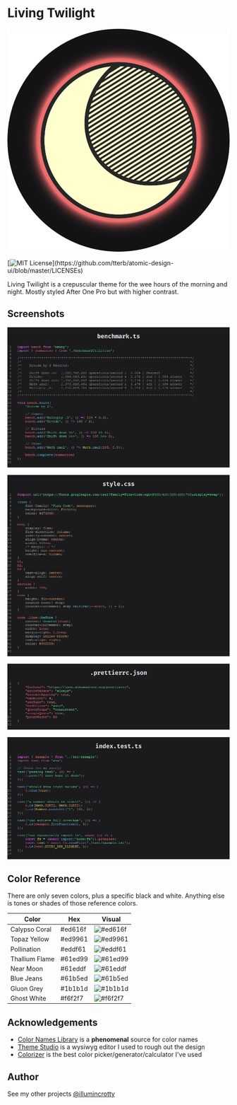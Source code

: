 # Living Twilight

![logo](https://github.com/illumincrotty/VSCode-Themes/blob/eb1617651a2af7674a13b3550220bae0bc626ac8/living-twilight/living-twilight-hi-res.png)

[![MIT License](https://img.shields.io/apm/l/atomic-design-ui.svg?)](https://github.com/tterb/atomic-design-ui/blob/master/LICENSEs)

Living Twilight is a crepuscular theme for the wee hours of the morning and night. Mostly styled After One Pro but with higher contrast.

## Screenshots

![benchmark](https://github.com/illumincrotty/VSCode-Themes/blob/3d63779acb970267cd576547b026a13399b54bea/assets/code%20pictures/benchmark.ts.png)

![style css](https://github.com/illumincrotty/VSCode-Themes/blob/3d63779acb970267cd576547b026a13399b54bea/assets/code%20pictures/style.css.png)

![prettier json config](https://github.com/illumincrotty/VSCode-Themes/blob/3d63779acb970267cd576547b026a13399b54bea/assets/code%20pictures/prettierrc.json.png)

![index.test.ts](https://github.com/illumincrotty/VSCode-Themes/blob/3d63779acb970267cd576547b026a13399b54bea/assets/code%20pictures/index.test.ts.png)

## Color Reference

There are only seven colors, plus a specific black and white. Anything else is tones or shades of those reference colors.

| Color          | Hex     | Visual                                                      |
| -------------- | ------- | ----------------------------------------------------------- |
| Calypso Coral  | #ed616f | ![#ed616f](https://via.placeholder.com/50x15/ed616f?text=+) |
| Topaz Yellow   | #ed9961 | ![#ed9961](https://via.placeholder.com/50x15/ed9961?text=+) |
| Pollination    | #eddf61 | ![#eddf61](https://via.placeholder.com/50x15/eddf61?text=+) |
| Thallium Flame | #61ed99 | ![#61ed99](https://via.placeholder.com/50x15/61ed99?text=+) |
| Near Moon      | #61eddf | ![#61eddf](https://via.placeholder.com/50x15/61eddf?text=+) |
| Blue Jeans     | #61b5ed | ![#61b5ed](https://via.placeholder.com/50x15/61b5ed?text=+) |
| Gluon Grey     | #1b1b1d | ![#1b1b1d](https://via.placeholder.com/50x15/1b1b1d?text=+) |
| Ghost White    | #f6f2f7 | ![#f6f2f7](https://via.placeholder.com/50x15/d7d3d8?text=+) |

## Acknowledgements

- [Color Names Library](https://github.com/meodai/color-names) is a **phenomenal** source for color names
- [Theme Studio](https://themes.vscode.one) is a wysiwyg editor I used to rough out the design
- [Colorizer](http://colorizer.org/) is the best color picker/generator/calculator I've used
    <!-- https://tmtheme-editor.herokuapp.com/#!/editor/theme/Monokai -->
    <!-- https://shiki.matsu.io/ -->
    <!-- https://github.com/a20185/codechalk -->
    <!-- https://www.skypack.dev/view/scarbon -->
    <!-- https://github.com/shikijs/shiki/tree/main/packages/renderer-svg -->

## Author

See my other projects [@illumincrotty](https://www.github.com/illumincrotty)

<!-- #ed616f - error/bad -->
<!-- --- #874149 -->
<!-- #ed9961 - current lab(70.63, 26.08, 42.1) -->
<!-- #eddf61 - warn -->
<!-- --- #878042 -->
<!-- UNUSED #b5ed61 -->
<!-- UNUSED #6fed61 -->
<!-- #61ed99 - good -->
<!-- --- #41875E -->
<!-- #61eddf - new/info -->
<!-- --- #009588 lab(60.25, -38.34, -3.37) -->
<!-- #61b5ed lab(70.67, -9.34, -35.62) -->
<!-- --- #0c7fb3 lab(50, -9.34, -35.62) -->
<!-- UNUSED #616fed -->
<!-- UNUSED #9961ed -->
<!-- #df61ed -->
<!-- UNUSED #ed61b5 -->
<!--  -->
<!-- #111113 lab(5, 0.45, -1.23) -->
<!-- #131315 lab(5.95, 0.45, -1.23) -->
<!-- #1b1b1d lab(10, 0.45, -1.23) -->
<!-- #212122 lab(12.78, 0.25, -0.68) -->
<!-- #262627 lab(15, 0.45, -1.23) -->
<!-- #303032 lab(19.93, 0.48, -1.28) -->
<!-- #444446 lab(28.79, 0.43, -1.17) -->
<!-- #545456 lab(35.95, 0.45, -1.23) -->
<!-- #6f6f71 lab(47, 0.43, -1.17) -->
<!--  -->
<!-- #79767a lab(50, 1.91, -1.76) -->
<!-- #888589 lab(55.9, 1.91, -1.76) -->
<!-- #a29fa3 lab(65.9, 1.91, -1.76) -->
<!-- #bebabf lab(75.96, 2.33, -2.03) -->
<!-- #d7d3d8 lab(85, 2.33, -2.03) -->
<!-- #f6f2f7 lab(95.92, 2.22, -1.94) -->
<!--  -->
